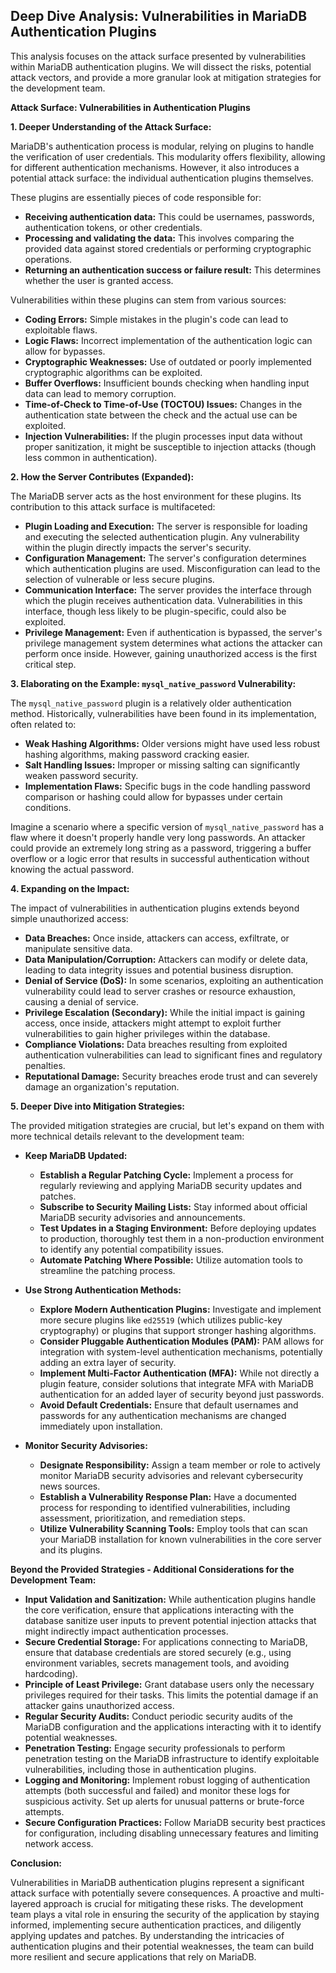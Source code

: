 ## Deep Dive Analysis: Vulnerabilities in MariaDB Authentication Plugins

This analysis focuses on the attack surface presented by vulnerabilities within MariaDB authentication plugins. We will dissect the risks, potential attack vectors, and provide a more granular look at mitigation strategies for the development team.

**Attack Surface: Vulnerabilities in Authentication Plugins**

**1. Deeper Understanding of the Attack Surface:**

MariaDB's authentication process is modular, relying on plugins to handle the verification of user credentials. This modularity offers flexibility, allowing for different authentication mechanisms. However, it also introduces a potential attack surface: the individual authentication plugins themselves.

These plugins are essentially pieces of code responsible for:

*   **Receiving authentication data:**  This could be usernames, passwords, authentication tokens, or other credentials.
*   **Processing and validating the data:**  This involves comparing the provided data against stored credentials or performing cryptographic operations.
*   **Returning an authentication success or failure result:**  This determines whether the user is granted access.

Vulnerabilities within these plugins can stem from various sources:

*   **Coding Errors:**  Simple mistakes in the plugin's code can lead to exploitable flaws.
*   **Logic Flaws:**  Incorrect implementation of the authentication logic can allow for bypasses.
*   **Cryptographic Weaknesses:**  Use of outdated or poorly implemented cryptographic algorithms can be exploited.
*   **Buffer Overflows:**  Insufficient bounds checking when handling input data can lead to memory corruption.
*   **Time-of-Check to Time-of-Use (TOCTOU) Issues:**  Changes in the authentication state between the check and the actual use can be exploited.
*   **Injection Vulnerabilities:**  If the plugin processes input data without proper sanitization, it might be susceptible to injection attacks (though less common in authentication).

**2. How the Server Contributes (Expanded):**

The MariaDB server acts as the host environment for these plugins. Its contribution to this attack surface is multifaceted:

*   **Plugin Loading and Execution:** The server is responsible for loading and executing the selected authentication plugin. Any vulnerability within the plugin directly impacts the server's security.
*   **Configuration Management:** The server's configuration determines which authentication plugins are used. Misconfiguration can lead to the selection of vulnerable or less secure plugins.
*   **Communication Interface:** The server provides the interface through which the plugin receives authentication data. Vulnerabilities in this interface, though less likely to be plugin-specific, could also be exploited.
*   **Privilege Management:** Even if authentication is bypassed, the server's privilege management system determines what actions the attacker can perform once inside. However, gaining unauthorized access is the first critical step.

**3. Elaborating on the Example: `mysql_native_password` Vulnerability:**

The `mysql_native_password` plugin is a relatively older authentication method. Historically, vulnerabilities have been found in its implementation, often related to:

*   **Weak Hashing Algorithms:**  Older versions might have used less robust hashing algorithms, making password cracking easier.
*   **Salt Handling Issues:**  Improper or missing salting can significantly weaken password security.
*   **Implementation Flaws:**  Specific bugs in the code handling password comparison or hashing could allow for bypasses under certain conditions.

Imagine a scenario where a specific version of `mysql_native_password` has a flaw where it doesn't properly handle very long passwords. An attacker could provide an extremely long string as a password, triggering a buffer overflow or a logic error that results in successful authentication without knowing the actual password.

**4. Expanding on the Impact:**

The impact of vulnerabilities in authentication plugins extends beyond simple unauthorized access:

*   **Data Breaches:**  Once inside, attackers can access, exfiltrate, or manipulate sensitive data.
*   **Data Manipulation/Corruption:**  Attackers can modify or delete data, leading to data integrity issues and potential business disruption.
*   **Denial of Service (DoS):** In some scenarios, exploiting an authentication vulnerability could lead to server crashes or resource exhaustion, causing a denial of service.
*   **Privilege Escalation (Secondary):** While the initial impact is gaining access, once inside, attackers might attempt to exploit further vulnerabilities to gain higher privileges within the database.
*   **Compliance Violations:**  Data breaches resulting from exploited authentication vulnerabilities can lead to significant fines and regulatory penalties.
*   **Reputational Damage:**  Security breaches erode trust and can severely damage an organization's reputation.

**5. Deeper Dive into Mitigation Strategies:**

The provided mitigation strategies are crucial, but let's expand on them with more technical details relevant to the development team:

*   **Keep MariaDB Updated:**
    *   **Establish a Regular Patching Cycle:** Implement a process for regularly reviewing and applying MariaDB security updates and patches.
    *   **Subscribe to Security Mailing Lists:** Stay informed about official MariaDB security advisories and announcements.
    *   **Test Updates in a Staging Environment:** Before deploying updates to production, thoroughly test them in a non-production environment to identify any potential compatibility issues.
    *   **Automate Patching Where Possible:** Utilize automation tools to streamline the patching process.

*   **Use Strong Authentication Methods:**
    *   **Explore Modern Authentication Plugins:**  Investigate and implement more secure plugins like `ed25519` (which utilizes public-key cryptography) or plugins that support stronger hashing algorithms.
    *   **Consider Pluggable Authentication Modules (PAM):**  PAM allows for integration with system-level authentication mechanisms, potentially adding an extra layer of security.
    *   **Implement Multi-Factor Authentication (MFA):**  While not directly a plugin feature, consider solutions that integrate MFA with MariaDB authentication for an added layer of security beyond just passwords.
    *   **Avoid Default Credentials:**  Ensure that default usernames and passwords for any authentication mechanisms are changed immediately upon installation.

*   **Monitor Security Advisories:**
    *   **Designate Responsibility:** Assign a team member or role to actively monitor MariaDB security advisories and relevant cybersecurity news sources.
    *   **Establish a Vulnerability Response Plan:**  Have a documented process for responding to identified vulnerabilities, including assessment, prioritization, and remediation steps.
    *   **Utilize Vulnerability Scanning Tools:**  Employ tools that can scan your MariaDB installation for known vulnerabilities in the core server and its plugins.

**Beyond the Provided Strategies - Additional Considerations for the Development Team:**

*   **Input Validation and Sanitization:**  While authentication plugins handle the core verification, ensure that applications interacting with the database sanitize user inputs to prevent potential injection attacks that might indirectly impact authentication processes.
*   **Secure Credential Storage:**  For applications connecting to MariaDB, ensure that database credentials are stored securely (e.g., using environment variables, secrets management tools, and avoiding hardcoding).
*   **Principle of Least Privilege:**  Grant database users only the necessary privileges required for their tasks. This limits the potential damage if an attacker gains unauthorized access.
*   **Regular Security Audits:**  Conduct periodic security audits of the MariaDB configuration and the applications interacting with it to identify potential weaknesses.
*   **Penetration Testing:**  Engage security professionals to perform penetration testing on the MariaDB infrastructure to identify exploitable vulnerabilities, including those in authentication plugins.
*   **Logging and Monitoring:**  Implement robust logging of authentication attempts (both successful and failed) and monitor these logs for suspicious activity. Set up alerts for unusual patterns or brute-force attempts.
*   **Secure Configuration Practices:**  Follow MariaDB security best practices for configuration, including disabling unnecessary features and limiting network access.

**Conclusion:**

Vulnerabilities in MariaDB authentication plugins represent a significant attack surface with potentially severe consequences. A proactive and multi-layered approach is crucial for mitigating these risks. The development team plays a vital role in ensuring the security of the application by staying informed, implementing secure authentication practices, and diligently applying updates and patches. By understanding the intricacies of authentication plugins and their potential weaknesses, the team can build more resilient and secure applications that rely on MariaDB.
